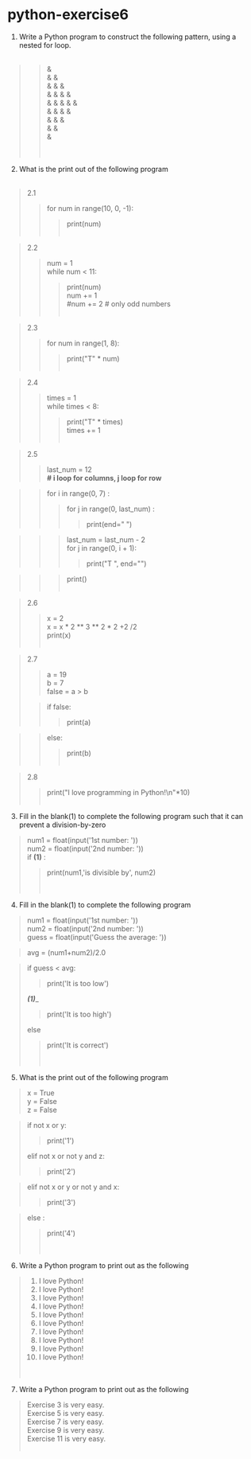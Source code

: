 # python-exercise6

 1. Write a Python program to construct the following pattern, using a nested for loop.  </br>  </br>

>>&  </br>
>>& &  </br>
>>& & &  </br>
>>& & & &  </br>
>>& & & & &  </br>
>>& & & &  </br>
>>& & &  </br>
>>& &  </br>
>>&  </br> </br>  </br>

2. What is the print out of the following program  </br>  </br>

>2.1  </br>
>>for num in range(10, 0, -1):  </br>  
>>>print(num)  </br>  </br>
    
    
>2.2     </br>
>>num = 1   </br>
>>while num < 11:   </br>
>>> print(num)   </br>
>>> num += 1   </br>
>>> #num += 2  # only odd numbers   </br>  </br>

>2.3   </br>
>>for num in range(1, 8):   </br>
   >>>print("T" * num)   </br>  </br>
   
>2.4   </br>
>>times = 1   </br>
>>while times < 8:   </br>
  >>>print("T" * times)   </br>
  >>>times += 1   </br>  </br>
    
>2.5    </br>
>>last_num = 12   </br>
>>**# i loop for columns, j loop for row**  </br>

>>for i in range(0, 7) :   </br>
>>>for j in range(0, last_num) :  </br>
>>>>print(end=" ")   </br>

>>>last_num = last_num - 2   </br>
>>>for j in range(0, i + 1):   </br>
>>>>print("T ", end="")   </br>

>>>print()   </br>  </br>
        
>2.6  </br>
>>x = 2  </br>
>>x = x * 2 ** 3 ** 2 * 2 +2 /2  </br>
>>print(x)  </br>  </br>


>2.7  </br>
>>a = 19  </br>
>>b = 7  </br>
>>false = a > b  </br>
>
>>if false:   </br>
>>>print(a)  </br>

>>else:  </br>
>>>print(b)  </br>  </br>


>2.8 </br>
>>print("I love programming in Python!\n"*10) </br>  </br>



3. Fill in the blank(1) to complete the following program such that it can prevent a division-by-zero  </br>

>num1 = float(input('1st number: '))  </br>
>num2 = float(input('2nd number: '))  </br>
>if ______(1)______ :  </br>
>>print(num1,'is divisible by', num2)  </br>  </br>   </br>
   
4. Fill in the blank(1) to complete the following program   </br>

>num1 = float(input('1st number: '))  </br>
>num2 = float(input('2nd number: '))  </br>
>guess = float(input('Guess the average: '))  </br>

>avg = (num1+num2)/2.0  </br>

>if guess < avg:  </br>
>>print('It is too low')  </br>
>
>_____(1)______  </br>
>>print('It is too high')  </br>
>
>else  </br>
>>print('It is correct')  </br>  </br>  </br>
   

5. What is the print out of the following program  </br>

>x = True  </br>
>y = False  </br>
>z = False  </br>

>if not x or y:  </br>
>>print('1')  </br>
>
>elif not x or not y and z:  </br>
>>print('2')  </br>
    
>elif not x or y or not y and x:  </br>
>>print('3')  </br>
    
>else :  </br>
>>print('4')  </br>  </br>  </br>


6. Write a Python program to print out as the following </br>

>1. I love Python!  </br>
>2. I love Python!  </br>
>3. I love Python!  </br>
>4. I love Python!  </br>
>5. I love Python!  </br>
>6. I love Python!  </br>
>7. I love Python!  </br>
>8. I love Python!  </br>
>9. I love Python!  </br>
>10. I love Python!  </br>  </br>  </br>


7. Write a Python program to print out as the following </br>

>Exercise 3 is very easy. </br>
>Exercise 5 is very easy. </br>
>Exercise 7 is very easy. </br>
>Exercise 9 is very easy. </br>
>Exercise 11 is very easy. </br>  </br>
